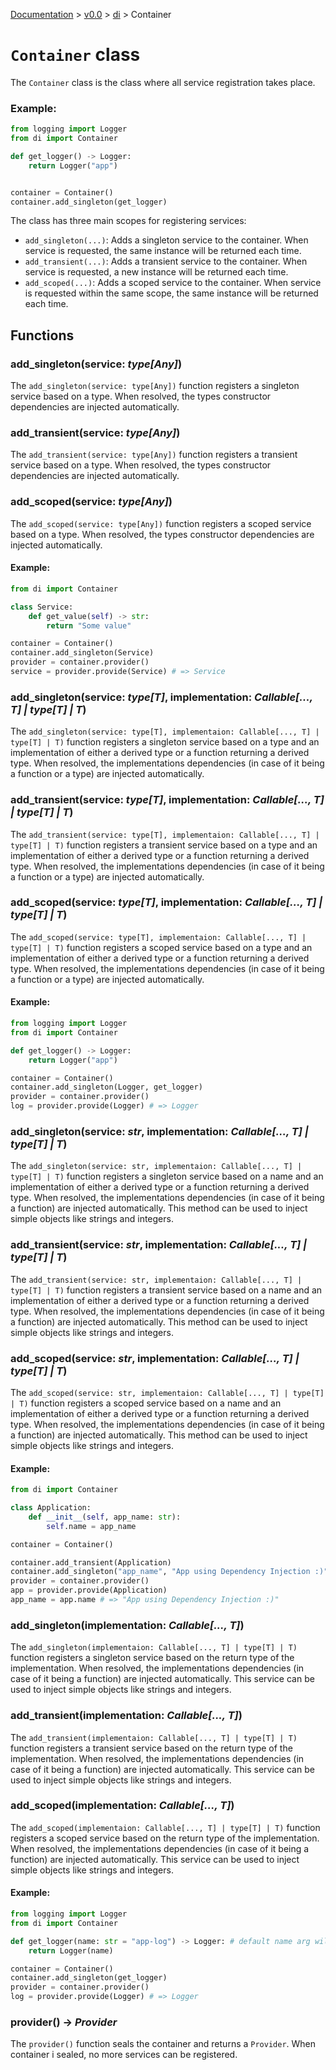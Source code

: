 [Documentation](/docs/documentation.md) >
 [v0.0](/docs/0.0/version.md) >
  [di](/docs/0.0/di/module.md) >
   Container

# `Container` class

The `Container` class is the class where all service registration takes place.

### Example:
```python
from logging import Logger
from di import Container

def get_logger() -> Logger:
    return Logger("app")


container = Container()
container.add_singleton(get_logger)
```

The class has three main scopes for registering services:

- `add_singleton(...)`: Adds a singleton service to the container. When service is requested, the same instance will be returned each time.
- `add_transient(...)`: Adds a transient service to the container. When service is requested, a new instance will be returned each time.
- `add_scoped(...)`: Adds a scoped service to the container. When service is requested within the same scope, the same instance will be returned each time.

## Functions

### add_singleton(service: _type[Any]_)
The `add_singleton(service: type[Any])` function registers a singleton service based on a type. When resolved, the types constructor dependencies are injected automatically.

### add_transient(service: _type[Any]_)
The `add_transient(service: type[Any])` function registers a transient service based on a type. When resolved, the types constructor dependencies are injected automatically.

### add_scoped(service: _type[Any]_)
The `add_scoped(service: type[Any])` function registers a scoped service based on a type. When resolved, the types constructor dependencies are injected automatically.

#### Example:
```python
from di import Container

class Service:
    def get_value(self) -> str:
        return "Some value"

container = Container()
container.add_singleton(Service)
provider = container.provider()
service = provider.provide(Service) # => Service
```

### add_singleton(service: _type[T]_, implementation: _Callable[..., T] | type[T] | T_)
The `add_singleton(service: type[T], implementaion: Callable[..., T] | type[T] | T)` function registers a singleton service based on a type and an implementation of either a derived type or a function returning a derived type. When resolved, the implementations dependencies (in case of it being a function or a type) are injected automatically.

### add_transient(service: _type[T]_, implementation: _Callable[..., T] | type[T] | T_)
The `add_transient(service: type[T], implementaion: Callable[..., T] | type[T] | T)` function registers a transient service based on a type and an implementation of either a derived type or a function returning a derived type. When resolved, the implementations dependencies (in case of it being a function or a type) are injected automatically.

### add_scoped(service: _type[T]_, implementation: _Callable[..., T] | type[T] | T_)
The `add_scoped(service: type[T], implementaion: Callable[..., T] | type[T] | T)` function registers a scoped service based on a type and an implementation of either a derived type or a function returning a derived type. When resolved, the implementations dependencies (in case of it being a function or a type) are injected automatically.

#### Example:
```python
from logging import Logger
from di import Container

def get_logger() -> Logger:
    return Logger("app")

container = Container()
container.add_singleton(Logger, get_logger)
provider = container.provider()
log = provider.provide(Logger) # => Logger
```

### add_singleton(service: _str_, implementation: _Callable[..., T] | type[T] | T_)
The `add_singleton(service: str, implementaion: Callable[..., T] | type[T] | T)` function registers a singleton service based on a name and an implementation of either a derived type or a function returning a derived type. When resolved, the implementations dependencies (in case of it being a function) are injected automatically. This method can be used to inject simple objects like strings and integers.

### add_transient(service: _str_, implementation: _Callable[..., T] | type[T] | T_)
The `add_transient(service: str, implementaion: Callable[..., T] | type[T] | T)` function registers a transient service based on a name and an implementation of either a derived type or a function returning a derived type. When resolved, the implementations dependencies (in case of it being a function) are injected automatically. This method can be used to inject simple objects like strings and integers.

### add_scoped(service: _str_, implementation: _Callable[..., T] | type[T] | T_)
The `add_scoped(service: str, implementaion: Callable[..., T] | type[T] | T)` function registers a scoped service based on a name and an implementation of either a derived type or a function returning a derived type. When resolved, the implementations dependencies (in case of it being a function) are injected automatically. This method can be used to inject simple objects like strings and integers.

#### Example:
```python
from di import Container

class Application:
    def __init__(self, app_name: str):
        self.name = app_name

container = Container()

container.add_transient(Application)
container.add_singleton("app_name", "App using Dependency Injection :)")
provider = container.provider()
app = provider.provide(Application)
app_name = app.name # => "App using Dependency Injection :)"
```

### add_singleton(implementation: _Callable[..., T]_)
The `add_singleton(implementaion: Callable[..., T] | type[T] | T)` function registers a singleton service based on the return type of the implementation. When resolved, the implementations dependencies (in case of it being a function) are injected automatically. This service can be used to inject simple objects like strings and integers.

### add_transient(implementation: _Callable[..., T]_)
The `add_transient(implementaion: Callable[..., T] | type[T] | T)` function registers a transient service based on the return type of the implementation. When resolved, the implementations dependencies (in case of it being a function) are injected automatically. This service can be used to inject simple objects like strings and integers.

### add_scoped(implementation: _Callable[..., T]_)
The `add_scoped(implementaion: Callable[..., T] | type[T] | T)` function registers a scoped service based on the return type of the implementation. When resolved, the implementations dependencies (in case of it being a function) are injected automatically. This service can be used to inject simple objects like strings and integers.

#### Example:
```python
from logging import Logger
from di import Container

def get_logger(name: str = "app-log") -> Logger: # default name arg will be used later on
    return Logger(name)

container = Container()
container.add_singleton(get_logger)
provider = container.provider()
log = provider.provide(Logger) # => Logger
```

### provider() -> _Provider_

The `provider()` function seals the container and returns a `Provider`. When container i sealed, no more services can be registered.
